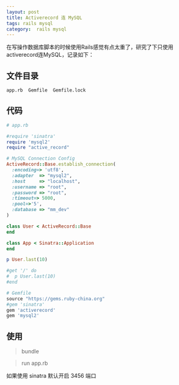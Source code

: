 ```yaml
---
layout: post
title: Activerecord 连 MySQL
tags: rails mysql
category:  rails mysql
---
```


在写操作数据库脚本的时候使用Rails感觉有点太重了，研究了下只使用 activerecord连MySQL，记录如下：

## 文件目录

```sh
app.rb  Gemfile  Gemfile.lock
```

## 代码

```ruby
# app.rb

#require 'sinatra'
require 'mysql2'
require "active_record"

# MySQL Connection Config
ActiveRecord::Base.establish_connection(
  :encoding=> 'utf8',
  :adapter  => "mysql2",
  :host     => "localhost",
  :username => "root",
  :password => "root",
  :timeout=> 5000,
  :pool=>'5',
  :database => "mm_dev"
)

class User < ActiveRecord::Base
end

class App < Sinatra::Application
end

p User.last(10)

#get '/' do
#  p User.last(10)
#end
```

```ruby
# Gemfile
source "https://gems.ruby-china.org"
#gem 'sinatra'
gem 'activerecord'
gem 'mysql2'
```

## 使用

>bundle

>run app.rb


如果使用 sinatra 默认开启 3456 端口